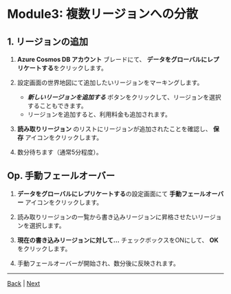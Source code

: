 # Module3: 複数リージョンへの分散

## 1. リージョンの追加

1. **Azure Cosmos DB アカウント** ブレードにて、 **データをグローバルにレプリケートする**をクリックします。

1. 設定画面の世界地図にて追加したいリージョンをマーキングします。

    * ***新しいリージョンを追加する*** ボタンをクリックして、リージョンを選択することもできます。
    * リージョンを追加すると、利用料金も追加されます。

1. **読み取りリージョン** のリストにリージョンが追加されたことを確認し、 **保存** アイコンをクリックします。

1. 数分待ちます（通常5分程度）。

## Op. 手動フェールオーバー

1. **データをグローバルにレプリケートする**の設定画面にて **手動フェールオーバー** アイコンをクリックします。

1. 読み取りリージョンの一覧から書き込みリージョンに昇格させたいリージョンを選択します。

1. **現在の書き込みリージョンに対して...** チェックボックスをONにして、 **OK**をクリックします。

1. 手動フェールオーバーが開始され、数分後に反映されます。

---
[Back](module2.md) | [Next](module4.md)
